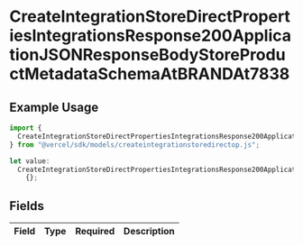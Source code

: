 # CreateIntegrationStoreDirectPropertiesIntegrationsResponse200ApplicationJSONResponseBodyStoreProductMetadataSchemaAtBRANDAt7838

## Example Usage

```typescript
import {
  CreateIntegrationStoreDirectPropertiesIntegrationsResponse200ApplicationJSONResponseBodyStoreProductMetadataSchemaAtBRANDAt7838,
} from "@vercel/sdk/models/createintegrationstoredirectop.js";

let value:
  CreateIntegrationStoreDirectPropertiesIntegrationsResponse200ApplicationJSONResponseBodyStoreProductMetadataSchemaAtBRANDAt7838 =
    {};
```

## Fields

| Field       | Type        | Required    | Description |
| ----------- | ----------- | ----------- | ----------- |
